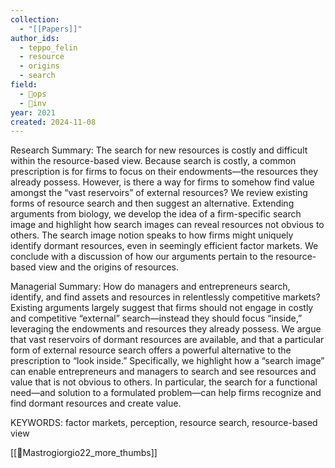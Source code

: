 ```yaml
---
collection:
  - "[[Papers]]"
author_ids:
  - teppo_felin
  - resource
  - origins
  - search
field:
  - 🐙ops
  - 🐢inv
year: 2021
created: 2024-11-08
---
```


Research Summary: The search for new resources is costly and difficult within the resource-based view. Because search is costly, a common prescription is for firms to focus on their endowments—the resources they already possess. However, is there a way for firms to somehow find value amongst the “vast reservoirs” of external resources? We review existing forms of resource search and then suggest an alternative. Extending arguments from biology, we develop the idea of a firm-specific search image and highlight how search images can reveal resources not obvious to others. The search image notion speaks to how firms might uniquely identify dormant resources, even in seemingly efficient factor markets. We conclude with a discussion of how our arguments pertain to the resource-based view and the origins of resources.

Managerial Summary: How do managers and entrepreneurs search, identify, and find assets and resources in relentlessly competitive markets? Existing arguments largely suggest that firms should not engage in costly and competitive “external” search—instead they should focus “inside,” leveraging the endowments and resources they already possess. We argue that vast reservoirs of dormant resources are available, and that a particular form of external resource search offers a powerful alternative to the prescription to “look inside.” Specifically, we highlight how a “search image” can enable entrepreneurs and managers to search and see resources and value that is not obvious to others. In particular, the search for a functional need—and solution to a formulated problem—can help firms recognize and find dormant resources and create value.

KEYWORDS: factor markets, perception, resource search, resource-based view

[[📜Mastrogiorgio22_more_thumbs]]